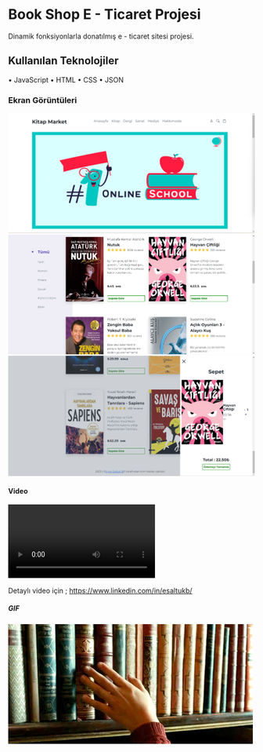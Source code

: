 <h1>Book Shop E - Ticaret Projesi</h1>

Dinamik fonksiyonlarla donatılmış e - ticaret sitesi projesi.

<h2> Kullanılan Teknolojiler</h2>

• JavaScript
• HTML
• CSS
• JSON



<h3>Ekran Görüntüleri</h3>

![](images/screenshots1.png)
![](images/screenshots2.png)
![](images/screenshots3.png)

<h4> Video </h4>

![](images/bookshop.mp4)

Detaylı video için ;
https://www.linkedin.com/in/esaltukb/

<h5> GIF <h5>

![](images/books.gif)
